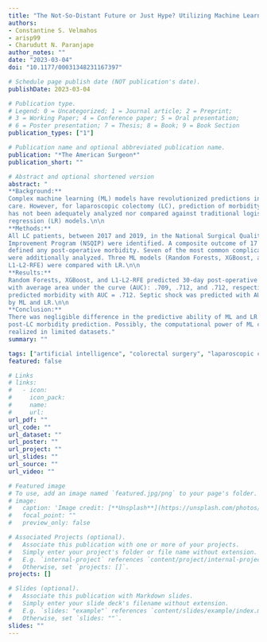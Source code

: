 ```yaml
---
title: "The Not-So-Distant Future or Just Hype? Utilizing Machine Learning To Predict 30-Day Post-Operative Complications In Laparoscopic Colectomy Patients"
authors: 
- Constantine S. Velmahos
- arisp99
- Charudutt N. Paranjape
author_notes: ""
date: "2023-03-04"
doi: "10.1177/00031348231167397"

# Schedule page publish date (NOT publication's date).
publishDate: 2023-03-04

# Publication type.
# Legend: 0 = Uncategorized; 1 = Journal article; 2 = Preprint;
# 3 = Working Paper; 4 = Conference paper; 5 = Oral presentation; 
# 6 = Poster presentation; 7 = Thesis; 8 = Book; 9 = Book Section
publication_types: ["1"]

# Publication name and optional abbreviated publication name.
publication: "*The American Surgeon*"
publication_short: ""

# Abstract and optional shortened version
abstract: "
**Background:**
Complex machine learning (ML) models have revolutionized predictions in clinical
care. However, for laparoscopic colectomy (LC), prediction of morbidity by ML
has not been adequately analyzed nor compared against traditional logistic
regression (LR) models.\n\n
**Methods:**
All LC patients, between 2017 and 2019, in the National Surgical Quality
Improvement Program (NSQIP) were identified. A composite outcome of 17 variables
defined any post-operative morbidity. Seven of the most common complications
were additionally analyzed. Three ML models (Random Forests, XGBoost, and
L1-L2-RFE) were compared with LR.\n\n
**Results:**
Random Forests, XGBoost, and L1-L2-RFE predicted 30-day post-operative morbidity
with average area under the curve (AUC): .709, .712, and .712, respectively. LR
predicted morbidity with AUC = .712. Septic shock was predicted with AUC ≤ .9,
by ML and LR.\n\n
**Conclusion:**
There was negligible difference in the predictive ability of ML and LR in
post-LC morbidity prediction. Possibly, the computational power of ML cannot be
realized in limited datasets."
summary: ""

tags: ["artificial intelligence", "colorectal surgery", "laparoscopic colectomy", "machine learning", "prediction models"]
featured: false

# Links
# links:
#   - icon:
#     icon_pack: 
#     name:
#     url: 
url_pdf: ""
url_code: ""
url_dataset: ""
url_poster: ""
url_project: ""
url_slides: ""
url_source: ""
url_video: ""

# Featured image
# To use, add an image named `featured.jpg/png` to your page's folder. 
# image:
#   caption: 'Image credit: [**Unsplash**](https://unsplash.com/photos/jdD8gXaTZsc)'
#   focal_point: ""
#   preview_only: false

# Associated Projects (optional).
#   Associate this publication with one or more of your projects.
#   Simply enter your project's folder or file name without extension.
#   E.g. `internal-project` references `content/project/internal-project/index.md`.
#   Otherwise, set `projects: []`.
projects: []

# Slides (optional).
#   Associate this publication with Markdown slides.
#   Simply enter your slide deck's filename without extension.
#   E.g. `slides: "example"` references `content/slides/example/index.md`.
#   Otherwise, set `slides: ""`.
slides: ""
---
```

